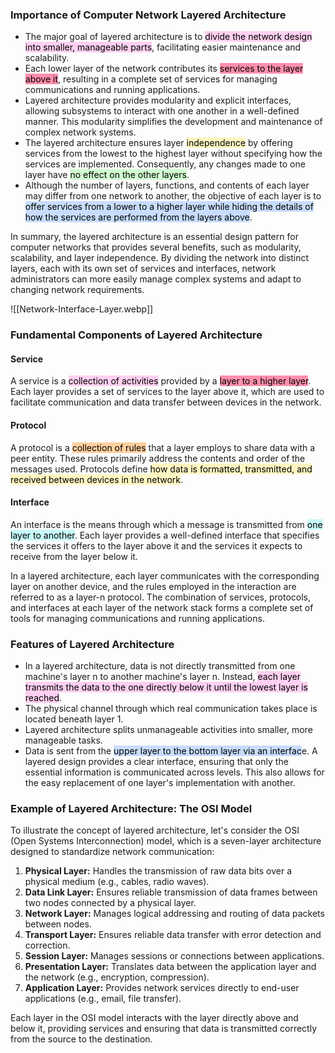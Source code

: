 ### Importance of Computer Network Layered Architecture

- The major goal of layered architecture is to <mark style="background: #FFB8EBA6;">divide the network design into smaller, manageable parts</mark>, facilitating easier maintenance and scalability.
- Each lower layer of the network contributes its <mark style="background: #FF5582A6;">services to the layer above it</mark>, resulting in a complete set of services for managing communications and running applications.
- Layered architecture provides modularity and explicit interfaces, allowing subsystems to interact with one another in a well-defined manner. This modularity simplifies the development and maintenance of complex network systems.
- The layered architecture ensures layer <mark style="background: #FFF3A3A6;">independence</mark> by offering services from the lowest to the highest layer without specifying how the services are implemented. Consequently, any changes made to one layer have <mark style="background: #BBFABBA6;">no effect on the other layers</mark>.
- Although the number of layers, functions, and contents of each layer may differ from one network to another, the objective of each layer is to <mark style="background: #ADCCFFA6;">offer services from a lower to a higher layer while hiding the details of how the services are performed from the layers above</mark>.

In summary, the layered architecture is an essential design pattern for computer networks that provides several benefits, such as modularity, scalability, and layer independence. By dividing the network into distinct layers, each with its own set of services and interfaces, network administrators can more easily manage complex systems and adapt to changing network requirements.

![[Network-Interface-Layer.webp]]
### Fundamental Components of Layered Architecture
#### Service

A service is a <mark style="background: #FFB8EBA6;">collection of activities</mark> provided by a <mark style="background: #FF5582A6;">layer to a higher layer</mark>. Each layer provides a set of services to the layer above it, which are used to facilitate communication and data transfer between devices in the network.

#### Protocol

A protocol is a <mark style="background: #FFB86CA6;">collection of rules</mark> that a layer employs to share data with a peer entity. These rules primarily address the contents and order of the messages used. Protocols define <mark style="background: #FFF3A3A6;">how data is formatted, transmitted, and received between devices in the network</mark>.

#### Interface

An interface is the means through which a message is transmitted from <mark style="background: #ABF7F7A6;">one layer to another</mark>. Each layer provides a well-defined interface that specifies the services it offers to the layer above it and the services it expects to receive from the layer below it.

In a layered architecture, each layer communicates with the corresponding layer on another device, and the rules employed in the interaction are referred to as a layer-n protocol. The combination of services, protocols, and interfaces at each layer of the network stack forms a complete set of tools for managing communications and running applications.

### Features of Layered Architecture

- In a layered architecture, data is not directly transmitted from one machine's layer n to another machine's layer n. Instead, <mark style="background: #FFB8EBA6;">each layer transmits the data to the one directly below it until the lowest layer is reached</mark>.
- The physical channel through which real communication takes place is located beneath layer 1.
- Layered architecture splits unmanageable activities into smaller, more manageable tasks.
- Data is sent from the <mark style="background: #ADCCFFA6;">upper layer to the bottom layer via an interfac</mark>e. A layered design provides a clear interface, ensuring that only the essential information is communicated across levels. This also allows for the easy replacement of one layer's implementation with another.

### Example of Layered Architecture: The OSI Model

To illustrate the concept of layered architecture, let's consider the OSI (Open Systems Interconnection) model, which is a seven-layer architecture designed to standardize network communication:

1. **Physical Layer:** Handles the transmission of raw data bits over a physical medium (e.g., cables, radio waves).
2. **Data Link Layer:** Ensures reliable transmission of data frames between two nodes connected by a physical layer.
3. **Network Layer:** Manages logical addressing and routing of data packets between nodes.
4. **Transport Layer:** Ensures reliable data transfer with error detection and correction.
5. **Session Layer:** Manages sessions or connections between applications.
6. **Presentation Layer:** Translates data between the application layer and the network (e.g., encryption, compression).
7. **Application Layer:** Provides network services directly to end-user applications (e.g., email, file transfer).

Each layer in the OSI model interacts with the layer directly above and below it, providing services and ensuring that data is transmitted correctly from the source to the destination.
